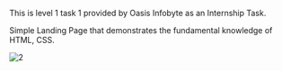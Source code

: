 This is level 1 task 1 provided by Oasis Infobyte as an Internship Task.

Simple Landing Page that demonstrates the fundamental knowledge of HTML, CSS.

![2](https://user-images.githubusercontent.com/91471730/216429772-9a6f8ebd-2538-4356-8cfd-782192e7dce6.jpg)
